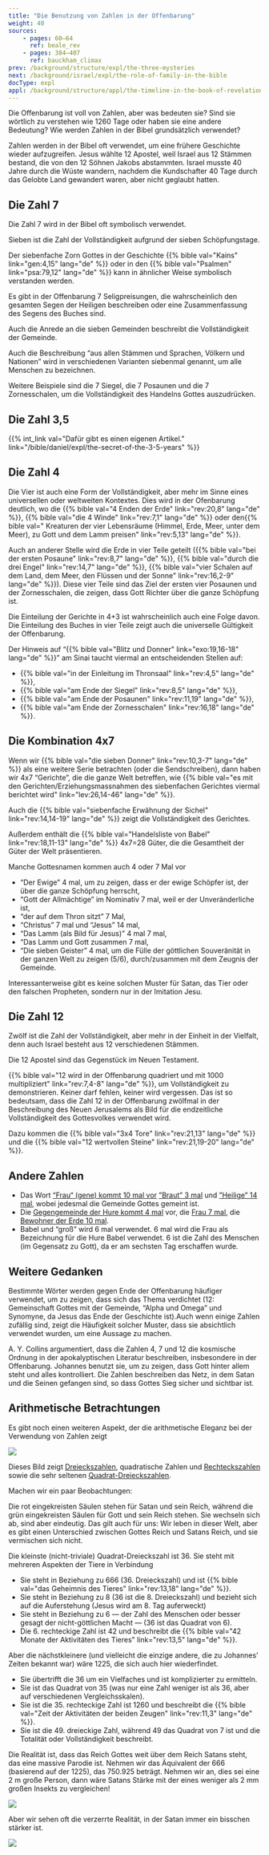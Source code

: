 ```yaml
---
title: "Die Benutzung von Zahlen in der Offenbarung"
weight: 40
sources:
    - pages: 60–64
      ref: beale_rev
    - pages: 384–407
      ref: bauckham_climax
prev: /background/structure/expl/the-three-mysteries
next: /background/israel/expl/the-role-of-family-in-the-bible
docType: expl
appl: /background/structure/appl/the-timeline-in-the-book-of-revelation
---
```


Die Offenbarung ist voll von Zahlen, aber was bedeuten sie? Sind sie wörtlich zu verstehen wie 1260 Tage oder haben sie eine andere Bedeutung? Wie werden Zahlen in der Bibel grundsätzlich verwendet?

Zahlen werden in der Bibel oft verwendet, um eine frühere Geschichte wieder aufzugreifen. Jesus wählte 12 Apostel, weil Israel aus 12 Stämmen bestand, die von den 12 Söhnen Jakobs abstammten. Israel musste 40 Jahre durch die Wüste wandern, nachdem die Kundschafter 40 Tage durch das Gelobte Land gewandert waren, aber nicht geglaubt hatten.

## Die Zahl 7

<a name="84db"></a>
Die Zahl 7 wird in der Bibel oft symbolisch verwendet.

Sieben ist die Zahl der Vollständigkeit aufgrund der sieben Schöpfungstage.

Der siebenfache Zorn Gottes in der Geschichte {{% bible val="Kains" link="gen:4,15" lang="de" %}} oder in den {{% bible val="Psalmen" link="psa:79,12" lang="de" %}} kann in ähnlicher Weise symbolisch verstanden werden.

Es gibt in der Offenbarung 7 Seligpreisungen, die wahrscheinlich den gesamten Segen der Heiligen beschreiben oder eine Zusammenfassung des Segens des Buches sind.

Auch die Anrede an die sieben Gemeinden beschreibt die Vollständigkeit der Gemeinde.

Auch die Beschreibung “aus allen Stämmen und Sprachen, Völkern und Nationen” wird in verschiedenen Varianten siebenmal genannt, um alle Menschen zu bezeichnen.

Weitere Beispiele sind die 7 Siegel, die 7 Posaunen und die 7 Zornesschalen, um die Vollständigkeit des Handelns Gottes auszudrücken.

## Die Zahl 3,5

<a name="20fe"></a>
{{% int_link val="Dafür gibt es einen eigenen Artikel." link="/bible/daniel/expl/the-secret-of-the-3-5-years" %}}

## Die Zahl 4

<a name="0f0d"></a>
Die Vier ist auch eine Form der Vollständigkeit, aber mehr im Sinne eines universellen oder weltweiten Kontextes. Dies wird in der Ofenbarung deutlich, wo die {{% bible val="4 Enden der Erde" link="rev:20,8" lang="de" %}}, {{% bible val="die 4 Winde" link="rev:7,1" lang="de" %}} oder den{{% bible val=" Kreaturen der vier Lebensräume (Himmel, Erde, Meer, unter dem Meer), zu Gott und dem Lamm preisen" link="rev:5,13" lang="de" %}}.

Auch an anderer Stelle wird die Erde in vier Teile geteilt ({{% bible val="bei der ersten Posaune" link="rev:8,7" lang="de" %}}, {{% bible val="durch die drei Engel" link="rev:14,7" lang="de" %}}, {{% bible val="vier Schalen auf dem Land, dem Meer, den Flüssen und der Sonne" link="rev:16,2-9" lang="de" %}}). Diese vier Teile sind das Ziel der ersten vier Posaunen und der Zornesschalen, die zeigen, dass Gott Richter über die ganze Schöpfung ist.

Die Einteilung der Gerichte in 4+3 ist wahrscheinlich auch eine Folge davon. Die Einteilung des Buches in vier Teile zeigt auch die universelle Gültigkeit der Offenbarung.

Der Hinweis auf “{{% bible val="Blitz und Donner" link="exo:19,16-18" lang="de" %}}” am Sinai taucht viermal an entscheidenden Stellen auf:

- {{% bible val="in der Einleitung im Thronsaal" link="rev:4,5" lang="de" %}},
- {{% bible val="am Ende der Siegel" link="rev:8,5" lang="de" %}},
- {{% bible val="am Ende der Posaunen" link="rev:11,19" lang="de" %}},
- {{% bible val="am Ende der Zornesschalen" link="rev:16,18" lang="de" %}}.

## Die Kombination 4x7

<a name="1ee7"></a>
Wenn wir {{% bible val="die sieben Donner" link="rev:10,3-7" lang="de" %}} als eine weitere Serie betrachten (oder die Sendschreiben), dann haben wir 4x7 “Gerichte”, die die ganze Welt betreffen, wie {{% bible val="es mit den Gerichten/Erziehungsmassnahmen des siebenfachen Gerichtes viermal berichtet wird" link="lev:26,14-46" lang="de" %}}.

Auch die {{% bible val="siebenfache Erwähnung der Sichel" link="rev:14,14-19" lang="de" %}} zeigt die Vollständigkeit des Gerichtes.

Außerdem enthält die {{% bible val="Handelsliste von Babel" link="rev:18,11-13" lang="de" %}} 4x7=28 Güter, die die Gesamtheit der Güter der Welt präsentieren.

Manche Gottesnamen kommen auch 4 oder 7 Mal vor

- “Der Ewige” 4 mal, um zu zeigen, dass er der ewige Schöpfer ist, der über die ganze Schöpfung herrscht,
- “Gott der Allmächtige” im Nominativ 7 mal, weil er der Unveränderliche ist,
- “der auf dem Thron sitzt” 7 Mal,
- “Christus” 7 mal und “Jesus” 14 mal,
- “Das Lamm (als Bild für Jesus)” 4 mal 7 mal,
- “Das Lamm und Gott zusammen 7 mal,
- “Die sieben Geister” 4 mal, um die Fülle der göttlichen Souveränität in der ganzen Welt zu zeigen (5/6), durch/zusammen mit dem Zeugnis der Gemeinde.

Interessanterweise gibt es keine solchen Muster für Satan, das Tier oder den falschen Propheten, sondern nur in der Imitation Jesu.

## Die Zahl 12

<a name="d8d4"></a>
Zwölf ist die Zahl der Vollständigkeit, aber mehr in der Einheit in der Vielfalt, denn auch Israel besteht aus 12 verschiedenen Stämmen.

Die 12 Apostel sind das Gegenstück im Neuen Testament.

{{% bible val="12 wird in der Offenbarung quadriert und mit 1000 multipliziert" link="rev:7,4-8" lang="de" %}}, um Vollständigkeit zu demonstrieren. Keiner darf fehlen, keiner wird vergessen. Das ist so bedeutsam, dass die Zahl 12 in der Offenbarung zwölfmal in der Beschreibung des Neuen Jerusalems als Bild für die endzeitliche Vollständigkeit des Gottesvolkes verwendet wird.

Dazu kommen die {{% bible val="3x4 Tore" link="rev:21,13" lang="de" %}} und die {{% bible val="12 wertvollen Steine" link="rev:21,19-20" lang="de" %}}.

## Andere Zahlen

<a name="8d23"></a>
- Das Wort [“Frau“ (gene) kommt 10 mal vor](https://biblehub.com/greek/strongs_1135.htm) [”Braut” 3 mal](https://biblehub.com/greek/3565.htm) und [”Heilige” 14 mal](https://biblehub.com/greek/40.htm), wobei jedesmal die Gemeinde Gottes gemeint ist.
- Die [Gegengemeinde der Hure kommt 4 mal](https://biblehub.com/greek/4204.htm) vor, die [Frau 7 mal](https://biblehub.com/greek/1135.htm), die [Bewohner der Erde 10 mal](https://biblehub.com/greek/3625.htm).
- Babel und “groß” wird 6 mal verwendet. 6 mal wird die Frau als Bezeichnung für die Hure Babel verwendet. 6 ist die Zahl des Menschen (im Gegensatz zu Gott), da er am sechsten Tag erschaffen wurde.

## Weitere Gedanken

<a name="5fd8"></a>
Bestimmte Wörter werden gegen Ende der Offenbarung häufiger verwendet, um zu zeigen, dass sich das Thema verdichtet (12: Gemeinschaft Gottes mit der Gemeinde, “Alpha und Omega” und Synomyne, da Jesus das Ende der Geschichte ist).Auch wenn einige Zahlen zufällig sind, zeigt die Häufigkeit solcher Muster, dass sie absichtlich verwendet wurden, um eine Aussage zu machen.

A. Y. Collins argumentiert, dass die Zahlen 4, 7 und 12 die kosmische Ordnung in der apokalyptischen Literatur beschreiben, insbesondere in der Offenbarung. Johannes benutzt sie, um zu zeigen, dass Gott hinter allem steht und alles kontrolliert. Die Zahlen beschreiben das Netz, in dem Satan und die Seinen gefangen sind, so dass Gottes Sieg sicher und sichtbar ist.

## Arithmetische Betrachtungen

<a name="f042"></a>
Es gibt noch einen weiteren Aspekt, der die arithmetische Eleganz bei der Verwendung von Zahlen zeigt

![](/images/Numbers_de.jpg)

Dieses Bild zeigt [Dreieckszahlen](https://adi.dzlm.de/figurierte-zahlen/dreieckszahlen), quadratische Zahlen und [Rechteckszahlen](https://adi.dzlm.de/figurierte-zahlen/rechteckszahlen) sowie die sehr seltenen [Quadrat-Dreieckszahlen](https://de.wikipedia.org/wiki/Dreieckszahl#Quadrat-Dreieckszahlen).

Machen wir ein paar Beobachtungen:

Die rot eingekreisten Säulen stehen für Satan und sein Reich, während die grün eingekreisten Säulen für Gott und sein Reich stehen. Sie wechseln sich ab, sind aber eindeutig. Das gilt auch für uns: Wir leben in dieser Welt, aber es gibt einen Unterschied zwischen Gottes Reich und Satans Reich, und sie vermischen sich nicht.

Die kleinste (nicht-triviale) Quadrat-Dreieckszahl ist 36. Sie steht mit mehreren Aspekten der Tiere in Verbindung

- Sie steht in Beziehung zu 666 (36. Dreieckszahl) und ist {{% bible val="das Geheimnis des Tieres" link="rev:13,18" lang="de" %}}.
- Sie steht in Beziehung zu 8 (36 ist die 8. Dreieckszahl) und bezieht sich auf die Auferstehung (Jesus wird am 8. Tag auferweckt)
- Sie steht in Beziehung zu 6 — der Zahl des Menschen oder besser gesagt der nicht-göttlichen Macht — (36 ist das Quadrat von 6).
- Die 6. rechteckige Zahl ist 42 und beschreibt die {{% bible val="42 Monate der Aktivitäten des Tieres" link="rev:13,5" lang="de" %}}.

Aber die nächstkleinere (und vielleicht die einzige andere, die zu Johannes’ Zeiten bekannt war) wäre 1225, die sich auch hier wiederfindet.

- Sie übertrifft die 36 um ein Vielfaches und ist komplizierter zu ermitteln.
- Sie ist das Quadrat von 35 (was nur eine Zahl weniger ist als 36, aber auf verschiedenen Vergleichsskalen).
- Sie ist die 35. rechteckige Zahl ist 1260 und beschreibt die {{% bible val="Zeit der Aktivitäten der beiden Zeugen" link="rev:11,3" lang="de" %}}.
- Sie ist die 49. dreieckige Zahl, während 49 das Quadrat von 7 ist und die Totalität oder Vollständigkeit beschreibt.

Die Realität ist, dass das Reich Gottes weit über dem Reich Satans steht, das eine massive Parodie ist. Nehmen wir das Äquivalent der 666 (basierend auf der 1225), das 750.925 beträgt. Nehmen wir an, dies sei eine 2 m große Person, dann wäre Satans Stärke mit der eines weniger als 2 mm großen Insekts zu vergleichen!

![](/images/Numbers2_de1.jpg)

Aber wir sehen oft die verzerrte Realität, in der Satan immer ein bisschen stärker ist.

![](/images/Numbers2_de2.jpg)

